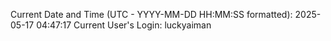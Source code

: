 Current Date and Time (UTC - YYYY-MM-DD HH:MM:SS formatted): 2025-05-17 04:47:17
Current User's Login: luckyaiman
